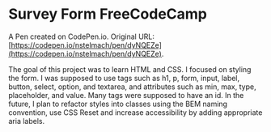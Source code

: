 # Survey Form FreeCodeCamp

A Pen created on CodePen.io. Original URL: [https://codepen.io/nstelmach/pen/dyNQEZe](https://codepen.io/nstelmach/pen/dyNQEZe).

The goal of this project was to learn HTML and CSS. I focused on styling the form. I was supposed to use tags such as h1, p, form, input, label, button, select, option, and textarea, and attributes such as min, max, type, placeholder, and value. Many tags were supposed to have an id. In the future, I plan to refactor styles into classes using the BEM naming convention, use CSS Reset and increase accessibility by adding appropriate aria labels.

